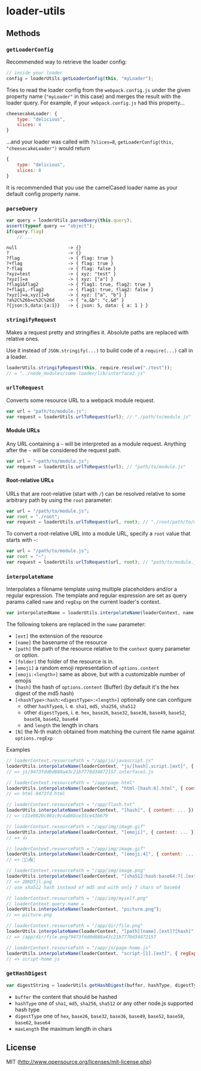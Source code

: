 # loader-utils

## Methods

### `getLoaderConfig`

Recommended way to retrieve the loader config:

```javascript
// inside your loader
config = loaderUtils.getLoaderConfig(this, "myLoader");
```

Tries to read the loader config from the `webpack.config.js` under the given property name (`"myLoader"` in this case) and merges the result with the loader query. For example, if your `webpack.config.js` had this property...

```javascript
cheesecakeLoader: {
	type: "delicious",
	slices: 4
}
```

...and your loader was called with `?slices=8`, `getLoaderConfig(this, "cheesecakeLoader")` would return

```javascript
{
	type: "delicious",
	slices: 8
}
```

It is recommended that you use the camelCased loader name as your default config property name.

### `parseQuery`

``` javascript
var query = loaderUtils.parseQuery(this.query);
assert(typeof query == "object");
if(query.flag)
	// ...
```

``` text
null                   -> {}
?                      -> {}
?flag                  -> { flag: true }
?+flag                 -> { flag: true }
?-flag                 -> { flag: false }
?xyz=test              -> { xyz: "test" }
?xyz[]=a               -> { xyz: ["a"] }
?flag1&flag2           -> { flag1: true, flag2: true }
?+flag1,-flag2         -> { flag1: true, flag2: false }
?xyz[]=a,xyz[]=b       -> { xyz: ["a", "b"] }
?a%2C%26b=c%2C%26d     -> { "a,&b": "c,&d" }
?{json:5,data:{a:1}}   -> { json: 5, data: { a: 1 } }
```

### `stringifyRequest`

Makes a request pretty and stringifies it. Absolute paths are replaced with relative ones.

Use it instead of `JSON.stringify(...)` to build code of a `require(...)` call in a loader.

``` javascript
loaderUtils.stringifyRequest(this, require.resolve("./test"));
// = "../node_modules/some-loader/lib/interface2.js"
```

### `urlToRequest`

Converts some resource URL to a webpack module request.

```javascript
var url = "path/to/module.js";
var request = loaderUtils.urlToRequest(url); // "./path/to/module.js"
```

#### Module URLs

Any URL containing a `~` will be interpreted as a module request. Anything after the `~` will be considered the request path.

```javascript
var url = "~path/to/module.js";
var request = loaderUtils.urlToRequest(url); // "path/to/module.js"
```

#### Root-relative URLs

URLs that are root-relative (start with `/`) can be resolved relative to some arbitrary path by using the `root` parameter:

```javascript
var url = "/path/to/module.js";
var root = "./root";
var request = loaderUtils.urlToRequest(url, root); // "./root/path/to/module.js"
```

To convert a root-relative URL into a module URL, specify a `root` value that starts with `~`:

```javascript
var url = "/path/to/module.js";
var root = "~";
var request = loaderUtils.urlToRequest(url, root); // "path/to/module.js"
```

### `interpolateName`

Interpolates a filename template using multiple placeholders and/or a regular expression.
The template and regular expression are set as query params called `name` and `regExp` on the current loader's context.

```javascript
var interpolatedName = loaderUtils.interpolateName(loaderContext, name, options);
```

The following tokens are replaced in the `name` parameter:

* `[ext]` the extension of the resource
* `[name]` the basename of the resource
* `[path]` the path of the resource relative to the `context` query parameter or option.
* `[folder]` the folder of the resource is in.
* `[emoji]` a random emoji representation of `options.content`
* `[emoji:<length>]` same as above, but with a customizable number of emojis
* `[hash]` the hash of `options.content` (Buffer) (by default it's the hex digest of the md5 hash)
* `[<hashType>:hash:<digestType>:<length>]` optionally one can configure
  * other `hashType`s, i. e. `sha1`, `md5`, `sha256`, `sha512`
  * other `digestType`s, i. e. `hex`, `base26`, `base32`, `base36`, `base49`, `base52`, `base58`, `base62`, `base64`
  * and `length` the length in chars
* `[N]` the N-th match obtained from matching the current file name against `options.regExp`

Examples

``` javascript
// loaderContext.resourcePath = "/app/js/javascript.js"
loaderUtils.interpolateName(loaderContext, "js/[hash].script.[ext]", { content: ... });
// => js/9473fdd0d880a43c21b7778d34872157.interface1.js

// loaderContext.resourcePath = "/app/page.html"
loaderUtils.interpolateName(loaderContext, "html-[hash:6].html", { content: ... });
// => html-9473fd.html

// loaderContext.resourcePath = "/app/flash.txt"
loaderUtils.interpolateName(loaderContext, "[hash]", { content: ... });
// => c31e9820c001c9c4a86bce33ce43b679

// loaderContext.resourcePath = "/app/img/image.gif"
loaderUtils.interpolateName(loaderContext, "[emoji]", { content: ... });
// => 👍

// loaderContext.resourcePath = "/app/img/image.gif"
loaderUtils.interpolateName(loaderContext, "[emoji:4]", { content: ... });
// => 🙍🏢📤🐝

// loaderContext.resourcePath = "/app/img/image.png"
loaderUtils.interpolateName(loaderContext, "[sha512:hash:base64:7].[ext]", { content: ... });
// => 2BKDTjl.png
// use sha512 hash instead of md5 and with only 7 chars of base64

// loaderContext.resourcePath = "/app/img/myself.png"
// loaderContext.query.name =
loaderUtils.interpolateName(loaderContext, "picture.png");
// => picture.png

// loaderContext.resourcePath = "/app/dir/file.png"
loaderUtils.interpolateName(loaderContext, "[path][name].[ext]?[hash]", { content: ... });
// => /app/dir/file.png?9473fdd0d880a43c21b7778d34872157

// loaderContext.resourcePath = "/app/js/page-home.js"
loaderUtils.interpolateName(loaderContext, "script-[1].[ext]", { regExp: "page-(.*)\\.js", content: ... });
// => script-home.js
```

### `getHashDigest`

``` javascript
var digestString = loaderUtils.getHashDigest(buffer, hashType, digestType, maxLength);
```

* `buffer` the content that should be hashed
* `hashType` one of `sha1`, `md5`, `sha256`, `sha512` or any other node.js supported hash type
* `digestType` one of `hex`, `base26`, `base32`, `base36`, `base49`, `base52`, `base58`, `base62`, `base64`
* `maxLength` the maximum length in chars

## License

MIT (http://www.opensource.org/licenses/mit-license.php)
